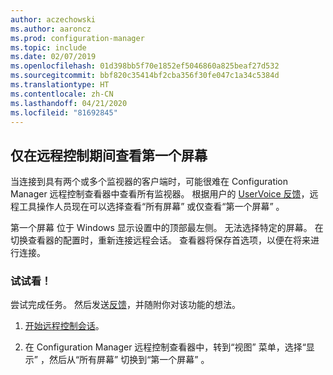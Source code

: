```yaml
---
author: aczechowski
ms.author: aaroncz
ms.prod: configuration-manager
ms.topic: include
ms.date: 02/07/2019
ms.openlocfilehash: 01d398bb5f70e1852ef5046860a825beaf27d532
ms.sourcegitcommit: bbf820c35414bf2cba356f30fe047c1a34c5384d
ms.translationtype: HT
ms.contentlocale: zh-CN
ms.lasthandoff: 04/21/2020
ms.locfileid: "81692845"
---
```

## <a name="view-first-screen-only-during-remote-control"></a><a name="bkmk_rcmulti"></a> 仅在远程控制期间查看第一个屏幕
<!--3231732-->

当连接到具有两个或多个监视器的客户端时，可能很难在 Configuration Manager 远程控制查看器中查看所有监视器。 根据用户的 [UserVoice 反馈](https://configurationmanager.uservoice.com/forums/300492-ideas/suggestions/34609915-use-sccm-to-remote-control-multiple-monitors)，远程工具操作人员现在可以选择查看“所有屏幕”  或仅查看“第一个屏幕”  。 

第一个屏幕  位于 Windows 显示设置中的顶部最左侧。 无法选择特定的屏幕。 在切换查看器的配置时，重新连接远程会话。 查看器将保存首选项，以便在将来进行连接。 


### <a name="try-it-out"></a>试试看！

尝试完成任务。 然后发送[反馈](../../../../understand/find-help.md#product-feedback)，并随附你对该功能的想法。

1. [开始远程控制会话](../../../../clients/manage/remote-control/remotely-administer-a-windows-client-computer.md)。  

2. 在 Configuration Manager 远程控制查看器中，转到“视图”  菜单，选择“显示”  ，然后从“所有屏幕”  切换到“第一个屏幕”  。  

